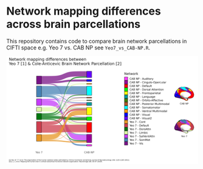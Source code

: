 # Network mapping differences across brain parcellations

This repository contains code to compare brain network parcellations in CIFTI space e.g. Yeo 7 vs. CAB NP see `Yeo7_vs_CAB-NP.R`.

![Comparing Yeo 7 and CAB NP parcellations](Yeo7_vs_CAB-NP.png)
